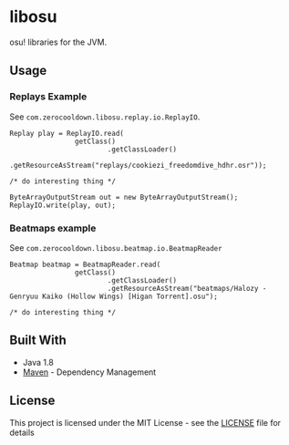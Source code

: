 # libosu
osu! libraries for the JVM.

## Usage

### Replays Example
See `com.zerocooldown.libosu.replay.io.ReplayIO`.

```
Replay play = ReplayIO.read(
                getClass()
                        .getClassLoader()
                        .getResourceAsStream("replays/cookiezi_freedomdive_hdhr.osr"));

/* do interesting thing */

ByteArrayOutputStream out = new ByteArrayOutputStream();
ReplayIO.write(play, out);
```

### Beatmaps example
See `com.zerocooldown.libosu.beatmap.io.BeatmapReader`

```
Beatmap beatmap = BeatmapReader.read(
                getClass()
                        .getClassLoader()
                        .getResourceAsStream("beatmaps/Halozy - Genryuu Kaiko (Hollow Wings) [Higan Torrent].osu");

/* do interesting thing */
```

## Built With
* Java 1.8
* [Maven](https://maven.apache.org/) - Dependency Management

## License

This project is licensed under the MIT License - see the [LICENSE](LICENSE) file for details
